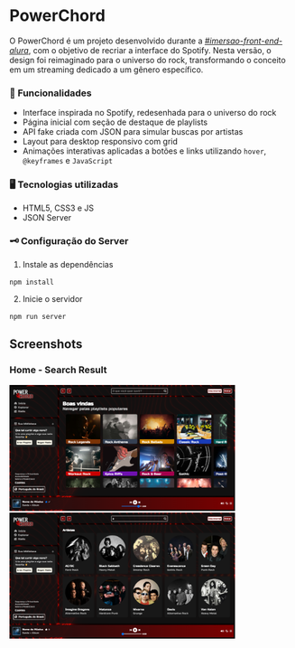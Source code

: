 # PowerChord 
O PowerChord é um projeto desenvolvido durante a _[#imersao-front-end-alura](https://www.alura.com.br/)_, com o objetivo de recriar a interface do Spotify. Nesta versão, o design foi reimaginado para o universo do rock, transformando o conceito em um streaming dedicado a um gênero específico.

### 🎸 Funcionalidades
- Interface inspirada no Spotify, redesenhada para o universo do rock
- Página inicial com seção de destaque de playlists
- API fake criada com JSON para simular buscas por artistas
- Layout para desktop responsivo com grid
- Animações interativas aplicadas a botões e links utilizando `hover`, `@keyframes` e `JavaScript`

### 🖥️ Tecnologias utilizadas
- HTML5, CSS3 e JS
- JSON Server

### 🗝️ Configuração do Server
1. Instale as dependências
```
npm install
```
2. Inicie o servidor
```
npm run server
```

## Screenshots
<div>
    <h3>Home - Search Result</h3>
    <img width="400" src="/assets/screenshots/home.png" />
    <img width="400" src="/assets/screenshots/search.png" />
</div>